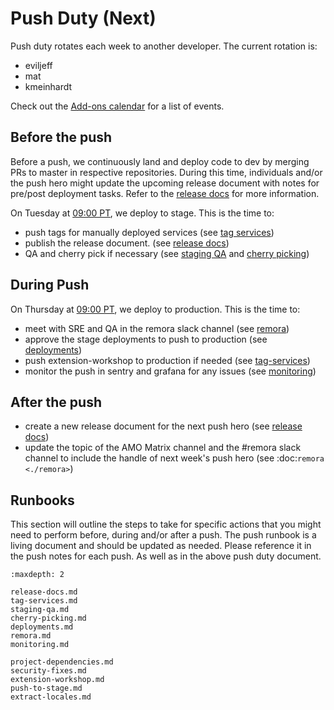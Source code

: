 # Push Duty (Next)

Push duty rotates each week to another developer. The current rotation is:

- eviljeff
- mat
- kmeinhardt

Check out the [Add-ons calendar](https://calendar.google.com/calendar/embed?src=mozilla.com_lr5jsh38i6dmr72uu4d1nv7dcc@group.calendar.google.com) for a list of events.

## Before the push

Before a push, we continuously land and deploy code to dev by merging PRs to master in respective repositories. During this time, individuals and/or the push hero might update the upcoming release document with notes for pre/post deployment tasks. Refer to the [release docs](./release-docs) for more information.

On Tuesday at [09:00 PT](http://www.timebie.com/std/pst.php?q=9), we deploy to stage. This is the time to:

- push tags for manually deployed services (see [tag services](./tag-services))
- publish the release document. (see [release docs](./release-docs))
- QA and cherry pick if necessary (see [staging QA](./staging-qa) and [cherry picking](./cherry-picking))

## During Push

On Thursday at [09:00 PT](http://www.timebie.com/std/pst.php?q=9), we deploy to production. This is the time to:

- meet with SRE and QA in the remora slack channel (see [remora](./remora))
- approve the stage deployments to push to production (see [deployments](./deployments))
- push extension-workshop to production if needed (see [tag-services](./tag-services))
- monitor the push in sentry and grafana for any issues (see [monitoring](./monitoring))

## After the push

- create a new release document for the next push hero (see [release docs](./release-docs))
- update the topic of the AMO Matrix channel and the #remora slack channel to include the handle of next week's push hero (see :doc:`remora <./remora>`)

## Runbooks

This section will outline the steps to take for specific actions that you might need to perform before, during and/or after a push. The push runbook is a living document and should be updated as needed. Please reference it in the push notes for each push. As well as in the above push duty document.

```{toctree}
:maxdepth: 2

release-docs.md
tag-services.md
staging-qa.md
cherry-picking.md
deployments.md
remora.md
monitoring.md

project-dependencies.md
security-fixes.md
extension-workshop.md
push-to-stage.md
extract-locales.md
```

